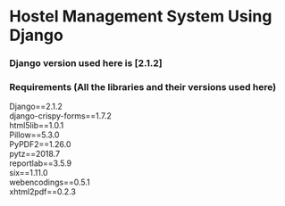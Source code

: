# Hostel Management System Using Django

### Django version used here is [2.1.2]

### Requirements (All the libraries and their versions used here)
Django==2.1.2  
django-crispy-forms==1.7.2  
html5lib==1.0.1  
Pillow==5.3.0  
PyPDF2==1.26.0  
pytz==2018.7  
reportlab==3.5.9  
six==1.11.0  
webencodings==0.5.1  
xhtml2pdf==0.2.3  
